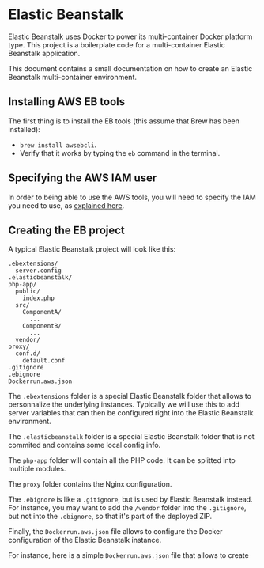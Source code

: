 # Elastic Beanstalk

Elastic Beanstalk uses Docker to power its multi-container Docker platform type. This project is a boilerplate code for a multi-container Elastic
Beanstalk application.

This document contains a small documentation on how to create an Elastic Beanstalk multi-container environment.

## Installing AWS EB tools

The first thing is to install the EB tools (this assume that Brew has been installed):

* `brew install awsebcli`.
* Verify that it works by typing the `eb` command in the terminal.

## Specifying the AWS IAM user

In order to being able to use the AWS tools, you will need to specify the IAM you need to use, as 
[explained here](http://docs.aws.amazon.com/elasticbeanstalk/latest/dg/eb-cli3-configuration.html#eb-cli3-credentials).

## Creating the EB project

A typical Elastic Beanstalk project will look like this:

    .ebextensions/
      server.config
    .elasticbeanstalk/
    php-app/
      public/
        index.php
      src/
        ComponentA/
          ...
        ComponentB/
          ...
      vendor/
    proxy/
      conf.d/
        default.conf
    .gitignore
    .ebignore
    Dockerrun.aws.json

The `.ebextensions` folder is a special Elastic Beanstalk folder that allows to personnalize the underlying instances. Typically we will use this
to add server variables that can then be configured right into the Elastic Beanstalk environment.

The `.elasticbeanstalk` folder is a special Elastic Beanstalk folder that is not commited and contains some local config info.

The `php-app` folder will contain all the PHP code. It can be splitted into multiple modules.

The `proxy` folder contains the Nginx configuration.

The `.ebignore` is like a `.gitignore`, but is used by Elastic Beanstalk instead. For instance, you may want to add the `/vendor` folder into 
the `.gitignore`, but not into the `.ebignore`, so that it's part of the deployed ZIP.

Finally, the `Dockerrun.aws.json` file allows to configure the Docker configuration of the Elastic Beanstalk instance.

For instance, here is a simple `Dockerrun.aws.json` file that allows to create
